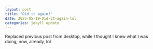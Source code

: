 ```yaml
---
layout: post
title: "Did it again!"
date: 2025-05-19-Did-it-again-lol
categories: jekyll update
---
```

Replaced previous post from desktop, while I thought I knew what I was doing, now, already, lol